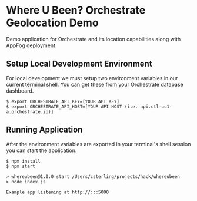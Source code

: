 # Where U Been? Orchestrate Geolocation Demo

Demo application for Orchestrate and its location capabilities along with AppFog deployment.

## Setup Local Development Environment

For local development we must setup two environment variables in our current terminal shell. You can get these from your Orchestrate database dashboard.

```
$ export ORCHESTRATE_API_KEY=[YOUR API KEY]
$ export ORCHESTRATE_API_HOST=[YOUR API HOST (i.e. api.ctl-uc1-a.orchestrate.io)]
```

## Running Application

After the environment variables are exported in your terminal's shell session you can start the application.

```
$ npm install
$ npm start

> whereubeen@1.0.0 start /Users/csterling/projects/hack/whereubeen
> node index.js

Example app listening at http://:::5000
```
